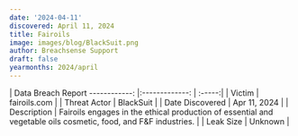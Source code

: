 ```yaml
---
date: '2024-04-11'
discovered: April 11, 2024
title: Fairoils
image: images/blog/BlackSuit.png
author: Breachsense Support
draft: false
yearmonths: 2024/april
---
```



| Data Breach Report
------------:     |:-------------:    | :-----:|
| Victim      | fairoils.com      | 
| Threat Actor      | BlackSuit      | 
| Date Discovered      | Apr 11, 2024      | 
| Description      | Fairoils engages in the ethical production of essential and vegetable oils cosmetic, food, and F&F industries.      | 
| Leak Size      | Unknown      | 

